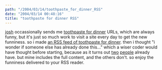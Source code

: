 ```yaml
---
path: "/2004/03/14/toothpaste_for_dinner_RSS" 
date: "2004/03/14 00:48:16" 
title: "toothpaste for dinner RSS" 
---
```

<p><a href="http://www.lehigh.edu/~jamr/">josh</a> occassionally sends me <a href="http://www.toothpastefordinner.com/">toothpaste for dinner</a> URLs, which are always funny, but it's just so much work to visit a site every day to get the new funniness. so i made <a href="http://weblog.randomchaos.com/toothpastefordinner.php">an RSS feed of toothpaste for dinner</a>. then i thought "i wonder if someone else has already done this..." which a wiser coder would have thought before starting, because as it turns out <a href="http://myrss.com/f/t/o/toothpastefordinnerHw3h5p1.html">two</a> <a href="http://www.kafsemo.org/rss/filters/">people</a> already have. but mine includes the full content, and the others don't. so enjoy the funniness delivered to your RSS reader.</p>
